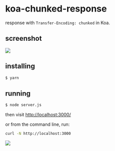 # koa-chunked-response

response with `Transfer-Encoding: chunked` in Koa.

## screenshot

![](https://user-images.githubusercontent.com/3783096/58687795-3f8c7680-83b5-11e9-880d-83b50889a92d.gif)

## installing

```sh
$ yarn
```

## running

```sh
$ node server.js
```

then visit [http://localhost:3000/](http://localhost:3000/)

or from the command line, run:

```sh
curl -N http://localhost:3000
```

![](https://user-images.githubusercontent.com/3783096/59296769-51c1bb00-8cb9-11e9-9c6b-78768ea68f36.gif)


